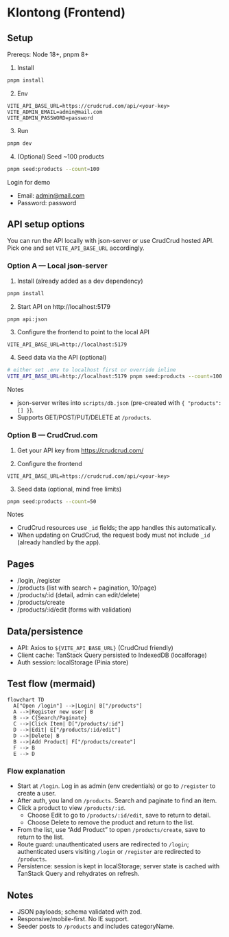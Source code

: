 # Klontong (Frontend)

## Setup

Prereqs: Node 18+, pnpm 8+

1. Install

```bash
pnpm install
```

2. Env

```env
VITE_API_BASE_URL=https://crudcrud.com/api/<your-key>
VITE_ADMIN_EMAIL=admin@mail.com
VITE_ADMIN_PASSWORD=password
```

3. Run

```bash
pnpm dev
```

4. (Optional) Seed ~100 products

```bash
pnpm seed:products --count=100
```

Login for demo

- Email: admin@mail.com
- Password: password

## API setup options

You can run the API locally with json-server or use CrudCrud hosted API. Pick one and set `VITE_API_BASE_URL` accordingly.

### Option A — Local json-server

1. Install (already added as a dev dependency)

```bash
pnpm install
```

2. Start API on http://localhost:5179

```bash
pnpm api:json
```

3. Configure the frontend to point to the local API

```env
VITE_API_BASE_URL=http://localhost:5179
```

4. Seed data via the API (optional)

```bash
# either set .env to localhost first or override inline
VITE_API_BASE_URL=http://localhost:5179 pnpm seed:products --count=100
```

Notes

- json-server writes into `scripts/db.json` (pre-created with `{ "products": [] }`).
- Supports GET/POST/PUT/DELETE at `/products`.

### Option B — CrudCrud.com

1. Get your API key from https://crudcrud.com/

2. Configure the frontend

```env
VITE_API_BASE_URL=https://crudcrud.com/api/<your-key>
```

3. Seed data (optional, mind free limits)

```bash
pnpm seed:products --count=50
```

Notes

- CrudCrud resources use `_id` fields; the app handles this automatically.
- When updating on CrudCrud, the request body must not include `_id` (already handled by the app).

## Pages

- /login, /register
- /products (list with search + pagination, 10/page)
- /products/:id (detail, admin can edit/delete)
- /products/create
- /products/:id/edit (forms with validation)

## Data/persistence

- API: Axios to `${VITE_API_BASE_URL}` (CrudCrud friendly)
- Client cache: TanStack Query persisted to IndexedDB (localforage)
- Auth session: localStorage (Pinia store)

## Test flow (mermaid)

```mermaid
flowchart TD
  A["Open /login"] -->|Login| B["/products"]
  A -->|Register new user| B
  B --> C{Search/Paginate}
  C -->|Click Item| D["/products/:id"]
  D -->|Edit| E["/products/:id/edit"]
  D -->|Delete| B
  B -->|Add Product| F["/products/create"]
  F --> B
  E --> D
```

### Flow explanation

- Start at `/login`. Log in as admin (env credentials) or go to `/register` to create a user.
- After auth, you land on `/products`. Search and paginate to find an item.
- Click a product to view `/products/:id`.
  - Choose Edit to go to `/products/:id/edit`, save to return to detail.
  - Choose Delete to remove the product and return to the list.
- From the list, use “Add Product” to open `/products/create`, save to return to the list.
- Route guard: unauthenticated users are redirected to `/login`; authenticated users visiting `/login` or `/register` are redirected to `/products`.
- Persistence: session is kept in localStorage; server state is cached with TanStack Query and rehydrates on refresh.

## Notes

- JSON payloads; schema validated with zod.
- Responsive/mobile-first. No IE support.
- Seeder posts to `/products` and includes categoryName.
